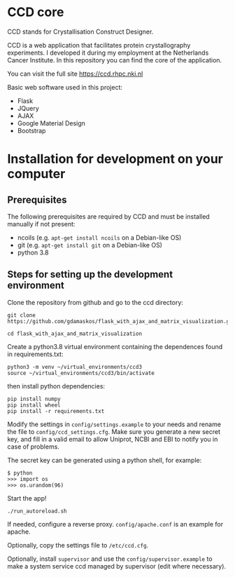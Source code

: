 # CCD core

CCD stands for Crystallisation Construct Designer. 

CCD is a web application that facilitates protein crystallography experiments. I developed it during my employment at the Netherlands Cancer Institute. In this repository you can find the core of the application.

You can visit the full site https://ccd.rhpc.nki.nl

Basic web software used in this project:
* Flask
* JQuery
* AJAX
* Google Material Design
* Bootstrap

# Installation for development on your computer

## Prerequisites

The following prerequisites are required by CCD and must be installed manually if not present:

* ncoils (e.g. `apt-get install ncoils` on a Debian-like OS)
* git (e.g. `apt-get install git` on a Debian-like OS)
* python 3.8

## Steps for setting up the development environment

Clone the repository from github and go to the ccd directory:

    git clone https://github.com/gdamaskos/flask_with_ajax_and_matrix_visualization.git
    
    cd flask_with_ajax_and_matrix_visualization

Create a python3.8 virtual environment containing the dependences found in requirements.txt:

    python3 -m venv ~/virtual_environments/ccd3
    source ~/virtual_environments/ccd3/bin/activate

then install python dependencies:

    pip install numpy
    pip install wheel
    pip install -r requirements.txt

Modify the settings in `config/settings.example` to your needs and rename the
file to `config/ccd_settings.cfg`. Make sure you generate a new secret key,
and fill in a valid email to allow Uniprot, NCBI and EBI to notify you in case of
problems.

The secret key can be generated using a python shell, for example:

	$ python
	>>> import os
	>>> os.urandom(96)

Start the app!

    ./run_autoreload.sh


If needed, configure a reverse proxy. `config/apache.conf` is an example for
apache.

Optionally, copy the settings file to `/etc/ccd.cfg`.

Optionally, install `supervisor` and use the `config/supervisor.example` to
make a system service ccd managed by supervisor (edit where necessary).